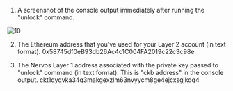 1. A screenshot of the console output immediately after running the "unlock" command.

![10](https://user-images.githubusercontent.com/72978195/131722230-e4cc277e-a0ab-4e67-8a3b-94a44897e996.PNG)


2. The Ethereum address that you've used for your Layer 2 account (in text format).
0x58745df0eB93db26Ac4c1C004FA2019c22c3c98e


3. The Nervos Layer 1 address associated with the private key passed to "unlock" command (in text format). This is "ckb address" in the console output.
ckt1qyqvka34q3makgexzlm63nvyycm8ge4ejcxsgjkdq4
